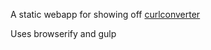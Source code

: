 A static webapp for showing off [curlconverter](https://github.com/NickCarneiro/curlconverter)

Uses browserify and gulp
